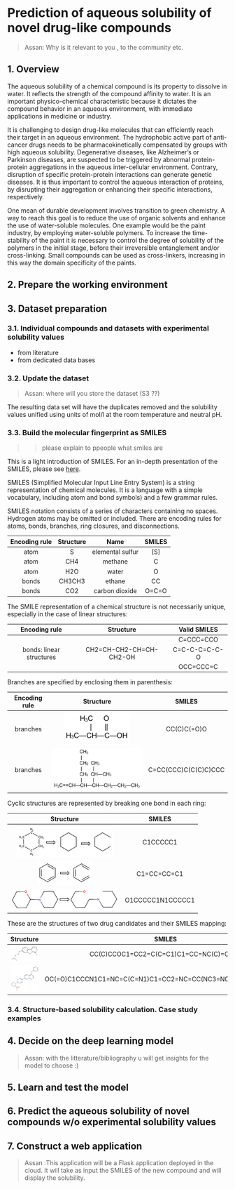 
# Prediction of aqueous solubility of novel drug-like compounds
> Assan:  Why is it relevant to you , to the community etc.

## 1. Overview

The aqueous solubility of a chemical compound is its property to dissolve in water. It reflects the strength of the compound affinity to water. It is an important physico-chemical characteristic because it dictates the compound behavior in an aqueous environment, with immediate applications in medicine or industry.

It is challenging to design drug-like molecules that can efficiently reach their target in an aqueous environment. The hydrophobic active part of anti-cancer drugs needs to be pharmacokinetically compensated by groups with high aqueous solubility. Degenerative diseases, like Alzheimer’s or Parkinson diseases, are suspected to be triggered by abnormal protein-protein aggregations in the aqueous inter-cellular environment. Contrary, disruption of specific protein-protein interactions can generate genetic diseases. It is thus important to control the aqueous interaction of proteins, by disrupting their aggregation or enhancing their specific interactions, respectively.

One mean of durable development involves transition to green chemistry. A way to reach this goal is to reduce the use of organic solvents and enhance the use of water-soluble molecules. One example would be the paint industry, by employing water-soluble polymers. To increase the time-stability of the paint it is necessary to control the degree of solubility of the polymers in the initial stage, before their irreversible entanglement and/or cross-linking. Small compounds can be used as cross-linkers, increasing in this way the domain specificity of the paints.

## 2. Prepare the working environment

## 3. Dataset preparation

### 3.1. Individual compounds and datasets with experimental solubility values

* from literature
* from dedicated data bases

### 3.2. Update the dataset

> Assan: where will you store the dataset (S3 ??)

The resulting data set will have the duplicates removed and the solubility values unified using units of mol/l at the room temperature and neutral pH.


### 3.3. Build the molecular fingerprint as SMILES
>> please explain to ppeople what smiles are

This is a light introduction of SMILES. For an in-depth presentation of the SMILES, please see [here](https://www.daylight.com/dayhtml/doc/theory/theory.smiles.html).

SMILES (Simplified Molecular Input Line Entry System) is a string representation of chemical molecules. It is a language with a simple vocabulary, including atom and bond symbols) and a few grammar rules. 

SMILES notation consists of a series of characters containing no spaces. Hydrogen atoms may be omitted or included. There are encoding rules for atoms, bonds, branches, ring closures, and disconnections.

| Encoding rule | Structure |       Name       | SMILES |
|:-------------:|:---------:|:----------------:|:------:|
|      atom     |     S     | elemental sulfur |   [S]  |
|      atom     |    CH4    |      methane     |    C   |
|      atom     |    H2O    |       water      |    O   |
|     bonds     |   CH3CH3  |      ethane      |   CC   |
|     bonds     |    CO2    |  carbon dioxide  |  O=C=O |


The SMILE representation of a chemical structure is not necessarily unique, especially in the case of linear structures:


|       Encoding rule      |        Structure        |  Valid SMILES |
|:------------------------:|:-----------------------:|:-------------:|
|                          |                         |   C=CCC=CCO   |
| bonds: linear structures | CH2=CH-CH2-CH=CH-CH2-OH | C=C-C-C=C-C-O |
|                          |                         |   OCC=CCC=C   |

Branches are specified by enclosing them in parenthesis:

| Encoding rule |                Structure                |        SMILES        |
|:-------------:|:---------------------------------------:|:--------------------:|
|    branches   | ![](media/smiles/branches_struct-1.png) |      CC(C)C(=O)O     |
|    branches   | ![](media/smiles/branches_struct-2.png) | C=CC(CCC)C(C(C)C)CCC |


Cyclic structures are represented by breaking one bond in each ring:

|               Structure               |      SMILES      |
|:-------------------------------------:|:----------------:|
| ![](media/smiles/cyclic_struct_1.png) |     C1CCCCC1     |
| ![](media/smiles/cyclic_struct_2.png) |    C1=CC=CC=C1   |
| ![](media/smiles/cyclic_struct_3.png) | O1CCCCC1N1CCCCC1 |


These are the structures of two drug candidates and their SMILES mapping:

|              Structure             |                            SMILES                           |
|:----------------------------------:|:-----------------------------------------------------------:|
| ![](media/smiles/set_001_c001.png) |            CC(C)CCOC1=CC2=C(C=C1)C1=CC=NC(C)=C1N2           |
| ![](media/smiles/set_002_c010.png) | OC(=O)C1CCCN1C1=NC=C(C=N1)C1=CC2=NC=CC(NC3=NC=CN=C3)=C2C=C1 |


### 3.4. Structure-based solubility calculation. Case study examples

## 4. Decide on the deep learning model
> Assan: with the litterature/bibliography u will get insights for the model to choose :)
## 5. Learn and test the model

## 6. Predict the aqueous solubility of novel compounds w/o experimental solubility values

## 7. Construct a web application

> Assan :This application will be a Flask application deployed in the cloud. It will take as input the SMILES of the new compound and will display the solubility.

